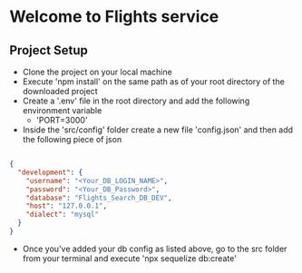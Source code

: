 # Welcome to Flights service

## Project Setup

- Clone the project on your local machine
- Execute 'npm install' on the same path as of your root directory of the downloaded project
- Create a '.env' file in the root directory and add the following environment variable
  - 'PORT=3000'
- Inside the 'src/config' folder create a new file 'config.json' and then add the following piece of json 

```JSON

{
  "development": {
    "username": "<Your_DB_LOGIN_NAME>",
    "password": "<Your_DB_Password>",
    "database": "Flights_Search_DB_DEV",
    "host": "127.0.0.1",
    "dialect": "mysql"
  }
}

```

- Once you've added your db config as listed above, go to the src folder from your terminal and execute 'npx sequelize db:create'
